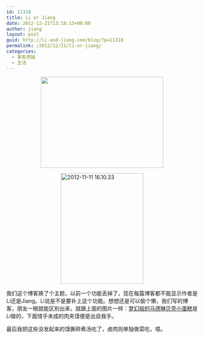 ```yaml
---
id: 11318
title: Li or Jiang
date: 2012-12-21T13:18:13+00:00
author: jiang
layout: post
guid: http://li-and-jiang.com/blog/?p=11318
permalink: /2012/12/21/li-or-jiang/
categories:
  - 家有虎娃
  - 生活
---
```

<img style="background-image: none; border-right-width: 0px; padding-left: 0px; padding-right: 0px; display: block; float: none; border-top-width: 0px; border-bottom-width: 0px; margin-left: auto; border-left-width: 0px; margin-right: auto; padding-top: 0px" border="0" src="http://jiangtanghu.com/cn/wp-content/uploads/2012/12/3472798a9a81.jpg" width="322" height="240" />

[<img style="background-image: none; border-bottom: 0px; border-left: 0px; padding-left: 0px; padding-right: 0px; display: block; float: none; margin-left: auto; border-top: 0px; margin-right: auto; border-right: 0px; padding-top: 0px" title="2012-11-11 16.10.33" border="0" alt="2012-11-11 16.10.33" src="http://jiangtanghu.com/cn/wp-content/uploads/2012/12/2012-11-11-16.10.33_thumb.jpg" width="218" height="292" />](http://jiangtanghu.com/cn/wp-content/uploads/2012/12/2012-11-11-16.10.33.jpg)

我们这个博客换了个主题，以前一个功能丢掉了，现在每篇博客都不能显示作者是Li还是Jiang。Li说是不是要补上这个功能。想想还是可以偷个懒，我们写的博客，朋友一眼就能区别出来，就跟上面的图片一样：<a href="http://li-and-jiang.com/blog/2012/12/21/%E8%B4%9D%E5%A3%B3%E5%B0%8F%E8%9B%8B%E7%B3%95%E9%A9%AC%E5%BE%B7%E7%90%B3/" target="_blank">梦幻般的马德琳贝壳小蛋糕</a>是Li做的，下面惜乎未成的肉夹馍便是出自我手。

最后我把这些没发起来的馍撕碎煮汤吃了，卤肉则单独做菜吃，噫。